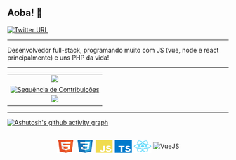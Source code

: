 ## Aoba! 👋    


[![Twitter URL](https://img.shields.io/twitter/url?color=%230072b1&label=connect&logo=linkedin&logoColor=%230072b1&style=flat-square&url=https%3A%2F%2Fwww.linkedin.com%2Fin%2Fdouglas-fachel-goncalves%2F)](https://www.linkedin.com/in/douglas-fachel-goncalves/)

---

Desenvolvedor full-stack, programando muito com JS (vue, node e react principalmente) e uns PHP da vida!

---

<table align="center" style="border: none; width: 100%;">
  <tr>
    <td align="center">
      <a href="https://github.com/anuraghazra/github-readme-stats">
        <img height="200" src="https://doug-status.vercel.app/api?username=douglasgoncalves&show_icons=true&theme=dark&show=reviews,prs_merged,prs_merged_percentage&hide=stars,issues" />
      </a>
    </td>
  </tr>
  <tr>
    <td align="center">
      <a href="https://github.com/denvercoder1/github-readme-streak-stats">
        <img src="https://github-readme-streak-stats.herokuapp.com/?user=douglasgoncalves&theme=dark&exclude_days=Sun%2CSat" alt="Sequência de Contribuições" />
      </a>
    </td>
  </tr>
  <tr>
    <td align="center">
      <a href="https://github.com/anuraghazra/convoychat">
        <img height="200" src="https://doug-status.vercel.app/api/top-langs/?username=douglasgoncalves&size_weight=0.5&count_weight=0.5&langs_count=8&layout=compact&theme=dark&card_width=320" />
      </a>
    </td>
  </tr>
</table>

---


[![Ashutosh's github activity graph](https://github-readme-activity-graph.vercel.app/graph?username=douglasgoncalves&theme=xcode&radius=8)](https://github.com/ashutosh00710/github-readme-activity-graph)

<div align="center" style="display: inline_block"><br>
  <img align="center" alt="HTML" height="30" width="40" src="https://raw.githubusercontent.com/devicons/devicon/master/icons/html5/html5-original.svg"/>
  <img align="center" alt="CSS" height="30" width="40" src="https://raw.githubusercontent.com/devicons/devicon/master/icons/css3/css3-original.svg"/>  
  <img align="center" alt="Javascript" height="30" width="40" src="https://raw.githubusercontent.com/devicons/devicon/master/icons/javascript/javascript-plain.svg"/>
  <img align="center" alt="Typescript" height="30" width="40" src="https://raw.githubusercontent.com/devicons/devicon/master/icons/typescript/typescript-plain.svg"/>
  <img align="center" alt="React" height="30" width="40" src="https://raw.githubusercontent.com/devicons/devicon/master/icons/react/react-original.svg"/>
  <img align="center" alt="VueJS"  height="30" width="40" src="https://cdn.jsdelivr.net/gh/devicons/devicon/icons/vuejs/vuejs-original.svg" />
</div>

<!--
**douglasgoncalves/douglasgoncalves** is a ✨ _special_ ✨ repository because its `README.md` (this file) appears on your GitHub profile.

Here are some ideas to get you started:

- 🔭 I’m currently working on ...
- 🌱 I’m currently learning ...
- 👯 I’m looking to collaborate on ...
- 🤔 I’m looking for help with ...
- 💬 Ask me about ...
- 📫 How to reach me: ...
- 😄 Pronouns: ...
- ⚡ Fun fact: ...
-->
